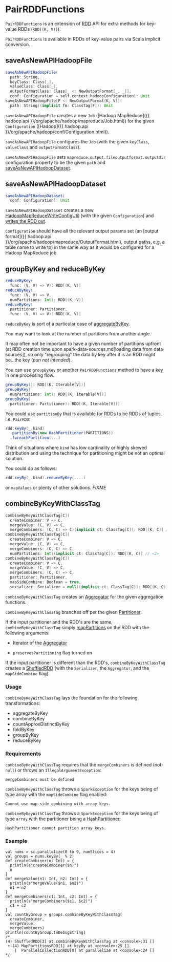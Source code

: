 # PairRDDFunctions

`PairRDDFunctions` is an extension of [RDD](RDD.md) API for extra methods for key-value RDDs (`RDD[(K, V)]`).

`PairRDDFunctions` is available in RDDs of key-value pairs via Scala implicit conversion.

## <span id="saveAsNewAPIHadoopFile"> saveAsNewAPIHadoopFile

```scala
saveAsNewAPIHadoopFile(
  path: String,
  keyClass: Class[_],
  valueClass: Class[_],
  outputFormatClass: Class[_ <: NewOutputFormat[_, _]],
  conf: Configuration = self.context.hadoopConfiguration): Unit
saveAsNewAPIHadoopFile[F <: NewOutputFormat[K, V]](
  path: String)(implicit fm: ClassTag[F]): Unit
```

`saveAsNewAPIHadoopFile` creates a new `Job` ([Hadoop MapReduce]({{ hadoop.api }}/org/apache/hadoop/mapreduce/Job.html)) for the given `Configuration` ([Hadoop]({{ hadoop.api }}/org/apache/hadoop/conf/Configuration.html)).

`saveAsNewAPIHadoopFile` configures the `Job` (with the given `keyClass`, `valueClass` and `outputFormatClass`).

`saveAsNewAPIHadoopFile` sets `mapreduce.output.fileoutputformat.outputdir` configuration property to be the given `path` and [saveAsNewAPIHadoopDataset](#saveAsNewAPIHadoopDataset).

## <span id="saveAsNewAPIHadoopDataset"> saveAsNewAPIHadoopDataset

```scala
saveAsNewAPIHadoopDataset(
  conf: Configuration): Unit
```

`saveAsNewAPIHadoopDataset` creates a new [HadoopMapReduceWriteConfigUtil](../HadoopMapReduceWriteConfigUtil.md) (with the given `Configuration`) and [writes the RDD out](../SparkHadoopWriter.md#write).

`Configuration` should have all the relevant output params set (an [output format]({{ hadoop.api }}/org/apache/hadoop/mapreduce/OutputFormat.html), output paths, e.g. a table name to write to) in the same way as it would be configured for a Hadoop MapReduce job.

## <span id="reduceByKey"><span id="groupByKey"> groupByKey and reduceByKey

```scala
reduceByKey(
  func: (V, V) => V): RDD[(K, V)]
reduceByKey(
  func: (V, V) => V,
  numPartitions: Int): RDD[(K, V)]
reduceByKey(
  partitioner: Partitioner,
  func: (V, V) => V): RDD[(K, V)]
```

`reduceByKey` is sort of a particular case of [aggregateByKey](#aggregateByKey).

You may want to look at the number of partitions from another angle.

It may often not be important to have a given number of partitions upfront (at RDD creation time upon spark-data-sources.md[loading data from data sources]), so only "regrouping" the data by key after it is an RDD might be...the key (_pun not intended_).

You can use `groupByKey` or another `PairRDDFunctions` method to have a key in one processing flow.

```scala
groupByKey(): RDD[(K, Iterable[V])]
groupByKey(
  numPartitions: Int): RDD[(K, Iterable[V])]
groupByKey(
  partitioner: Partitioner): RDD[(K, Iterable[V])]
```

You could use `partitionBy` that is available for RDDs to be RDDs of tuples, i.e. `PairRDD`:

```scala
rdd.keyBy(_.kind)
  .partitionBy(new HashPartitioner(PARTITIONS))
  .foreachPartition(...)
```

Think of situations where `kind` has low cardinality or highly skewed distribution and using the technique for partitioning might be not an optimal solution.

You could do as follows:

```scala
rdd.keyBy(_.kind).reduceByKey(....)
```

or `mapValues` or plenty of other solutions. _FIXME_

## <span id="combineByKeyWithClassTag"> combineByKeyWithClassTag

```scala
combineByKeyWithClassTag[C](
  createCombiner: V => C,
  mergeValue: (C, V) => C,
  mergeCombiners: (C, C) => C)(implicit ct: ClassTag[C]): RDD[(K, C)] // <1>
combineByKeyWithClassTag[C](
  createCombiner: V => C,
  mergeValue: (C, V) => C,
  mergeCombiners: (C, C) => C,
  numPartitions: Int)(implicit ct: ClassTag[C]): RDD[(K, C)] // <2>
combineByKeyWithClassTag[C](
  createCombiner: V => C,
  mergeValue: (C, V) => C,
  mergeCombiners: (C, C) => C,
  partitioner: Partitioner,
  mapSideCombine: Boolean = true,
  serializer: Serializer = null)(implicit ct: ClassTag[C]): RDD[(K, C)]
```

`combineByKeyWithClassTag` creates an [Aggregator](Aggregator.md) for the given aggregation functions.

`combineByKeyWithClassTag` branches off per the given [Partitioner](Partitioner.md).

If the input partitioner and the RDD's are the same, `combineByKeyWithClassTag` simply [mapPartitions](spark-rdd-transformations.md#mapPartitions) on the RDD with the following arguments:

* Iterator of the [Aggregator](Aggregator.md#combineValuesByKey)

* `preservesPartitioning` flag turned on

If the input partitioner is different than the RDD's, `combineByKeyWithClassTag` creates a [ShuffledRDD](ShuffledRDD.md) (with the `Serializer`, the `Aggregator`, and the `mapSideCombine` flag).

### <span id="combineByKeyWithClassTag-usage"> Usage

`combineByKeyWithClassTag` lays the foundation for the following transformations:

* aggregateByKey
* combineByKey
* countApproxDistinctByKey
* foldByKey
* groupByKey
* reduceByKey

### <span id="combineByKeyWithClassTag-requirements"> Requirements

`combineByKeyWithClassTag` requires that the `mergeCombiners` is defined (not-``null``) or throws an `IllegalArgumentException`:

```text
mergeCombiners must be defined
```

`combineByKeyWithClassTag` throws a `SparkException` for the keys being of type array with the `mapSideCombine` flag enabled:

```text
Cannot use map-side combining with array keys.
```

`combineByKeyWithClassTag` throws a `SparkException` for the keys being of type `array` with the partitioner being a [HashPartitioner](HashPartitioner.md):

```text
HashPartitioner cannot partition array keys.
```

### <span id="combineByKeyWithClassTag-example"> Example

```text
val nums = sc.parallelize(0 to 9, numSlices = 4)
val groups = nums.keyBy(_ % 2)
def createCombiner(n: Int) = {
  println(s"createCombiner($n)")
  n
}
def mergeValue(n1: Int, n2: Int) = {
  println(s"mergeValue($n1, $n2)")
  n1 + n2
}
def mergeCombiners(c1: Int, c2: Int) = {
  println(s"mergeCombiners($c1, $c2)")
  c1 + c2
}
val countByGroup = groups.combineByKeyWithClassTag(
  createCombiner,
  mergeValue,
  mergeCombiners)
println(countByGroup.toDebugString)
/*
(4) ShuffledRDD[3] at combineByKeyWithClassTag at <console>:31 []
 +-(4) MapPartitionsRDD[1] at keyBy at <console>:25 []
    |  ParallelCollectionRDD[0] at parallelize at <console>:24 []
*/
```
